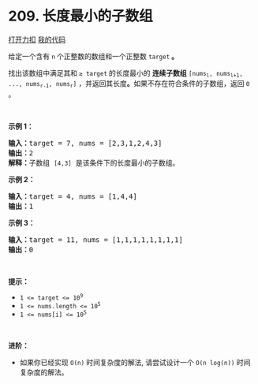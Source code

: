 # 209. 长度最小的子数组

[打开力扣](https://leetcode.cn/problems/minimum-size-subarray-sum) [我的代码](209.minimum_size_subarray_sum.py)

给定一个含有 <code>n</code><strong> </strong>个正整数的数组和一个正整数 <code>target</code><strong> 。</strong>

找出该数组中满足其和<strong> </strong><code>≥ target</code><strong> </strong>的长度最小的 <strong>连续子数组</strong> <code>[nums<sub>l</sub>, nums<sub>l+1</sub>, ..., nums<sub>r-1</sub>, nums<sub>r</sub>]</code> ，并返回其长度<strong>。</strong>如果不存在符合条件的子数组，返回 <code>0</code> 。

 

<strong>示例 1：</strong>

<pre>
<strong>输入：</strong>target = 7, nums = [2,3,1,2,4,3]
<strong>输出：</strong>2
<strong>解释：</strong>子数组 <code>[4,3]</code> 是该条件下的长度最小的子数组。
</pre>

<strong>示例 2：</strong>

<pre>
<strong>输入：</strong>target = 4, nums = [1,4,4]
<strong>输出：</strong>1
</pre>

<strong>示例 3：</strong>

<pre>
<strong>输入：</strong>target = 11, nums = [1,1,1,1,1,1,1,1]
<strong>输出：</strong>0
</pre>

 

<strong>提示：</strong>

<ul>
	<li><code>1 <= target <= 10<sup>9</sup></code></li>
	<li><code>1 <= nums.length <= 10<sup>5</sup></code></li>
	<li><code>1 <= nums[i] <= 10<sup>5</sup></code></li>
</ul>

 

<strong>进阶：</strong>

<ul>
	<li>如果你已经实现<em> </em><code>O(n)</code> 时间复杂度的解法, 请尝试设计一个 <code>O(n log(n))</code> 时间复杂度的解法。</li>
</ul>
